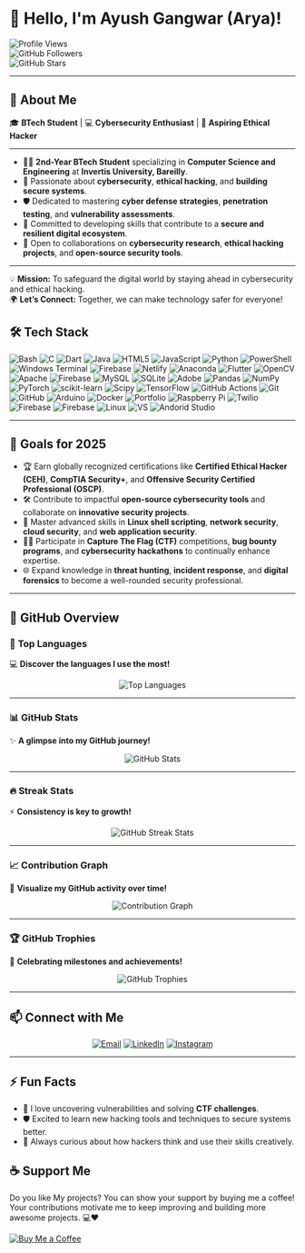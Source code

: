 # 👋 Hello, I'm **Ayush Gangwar (Arya)**!  

![Profile Views](https://komarev.com/ghpvc/?username=Arya182-ui&label=Profile%20views&color=blue&style=flat-square)  
![GitHub Followers](https://img.shields.io/github/followers/Arya182-ui?label=Followers&style=flat-square)  
![GitHub Stars](https://img.shields.io/github/stars/Arya182-ui?label=Stars&style=flat-square)  

---

## 🌟 **About Me**  

🎓 **BTech Student** | 💻 **Cybersecurity Enthusiast** | 🔐 **Aspiring Ethical Hacker**  

---  

- 👨‍🎓 **2nd-Year BTech Student** specializing in **Computer Science and Engineering** at **Invertis University, Bareilly**.  
- 🚀 Passionate about **cybersecurity**, **ethical hacking**, and **building secure systems**.  
- 🛡️ Dedicated to mastering **cyber defense strategies**, **penetration testing**, and **vulnerability assessments**.  
- 🌟 Committed to developing skills that contribute to a **secure and resilient digital ecosystem**.  
- 🤝 Open to collaborations on **cybersecurity research**, **ethical hacking projects**, and **open-source security tools**.  

---  

💡 **Mission:** To safeguard the digital world by staying ahead in cybersecurity and ethical hacking.  
🌍 **Let’s Connect:** Together, we can make technology safer for everyone!


## 🛠 **Tech Stack**

![Bash](https://img.shields.io/badge/Bash-4EAA25?style=plastic&logo=gnu-bash&logoColor=white) ![C](https://img.shields.io/badge/c-%2300599C.svg?style=plastic&logo=c&logoColor=white) ![Dart](https://img.shields.io/badge/dart-%230175C2.svg?style=plastic&logo=dart&logoColor=white) ![Java](https://img.shields.io/badge/java-%23ED8B00.svg?style=plastic&logo=openjdk&logoColor=white) ![HTML5](https://img.shields.io/badge/html5-%23E34F26.svg?style=plastic&logo=html5&logoColor=white) ![JavaScript](https://img.shields.io/badge/javascript-%23323330.svg?style=plastic&logo=javascript&logoColor=%23F7DF1E) ![Python](https://img.shields.io/badge/python-3670A0?style=plastic&logo=python&logoColor=ffdd54) ![PowerShell](https://img.shields.io/badge/PowerShell-%235391FE.svg?style=plastic&logo=powershell&logoColor=white) ![Windows Terminal](https://img.shields.io/badge/Windows%20Terminal-%234D4D4D.svg?style=plastic&logo=windows-terminal&logoColor=white) ![Firebase](https://img.shields.io/badge/firebase-%23039BE5.svg?style=plastic&logo=firebase) ![Netlify](https://img.shields.io/badge/netlify-%23000000.svg?style=plastic&logo=netlify&logoColor=#00C7B7) ![Anaconda](https://img.shields.io/badge/Anaconda-%2344A833.svg?style=plastic&logo=anaconda&logoColor=white) ![Flutter](https://img.shields.io/badge/Flutter-%2302569B.svg?style=plastic&logo=Flutter&logoColor=white) ![OpenCV](https://img.shields.io/badge/opencv-%23white.svg?style=plastic&logo=opencv&logoColor=white) ![Apache](https://img.shields.io/badge/apache-%23D42029.svg?style=plastic&logo=apache&logoColor=white) ![Firebase](https://img.shields.io/badge/firebase-a08021?style=plastic&logo=firebase&logoColor=ffcd34) ![MySQL](https://img.shields.io/badge/mysql-4479A1.svg?style=plastic&logo=mysql&logoColor=white) ![SQLite](https://img.shields.io/badge/sqlite-%2307405e.svg?style=plastic&logo=sqlite&logoColor=white) ![Adobe](https://img.shields.io/badge/adobe-%23FF0000.svg?style=plastic&logo=adobe&logoColor=white) ![Pandas](https://img.shields.io/badge/pandas-%23150458.svg?style=plastic&logo=pandas&logoColor=white) ![NumPy](https://img.shields.io/badge/numpy-%23013243.svg?style=plastic&logo=numpy&logoColor=white) ![PyTorch](https://img.shields.io/badge/PyTorch-%23EE4C2C.svg?style=plastic&logo=PyTorch&logoColor=white) ![scikit-learn](https://img.shields.io/badge/scikit--learn-%23F7931E.svg?style=plastic&logo=scikit-learn&logoColor=white) ![Scipy](https://img.shields.io/badge/SciPy-%230C55A5.svg?style=plastic&logo=scipy&logoColor=%white) ![TensorFlow](https://img.shields.io/badge/TensorFlow-%23FF6F00.svg?style=plastic&logo=TensorFlow&logoColor=white) ![GitHub Actions](https://img.shields.io/badge/github%20actions-%232671E5.svg?style=plastic&logo=githubactions&logoColor=white) ![Git](https://img.shields.io/badge/git-%23F05033.svg?style=plastic&logo=git&logoColor=white) ![GitHub](https://img.shields.io/badge/github-%23121011.svg?style=plastic&logo=github&logoColor=white) ![Arduino](https://img.shields.io/badge/-Arduino-00979D?style=plastic&logo=Arduino&logoColor=white) ![Docker](https://img.shields.io/badge/docker-%230db7ed.svg?style=plastic&logo=docker&logoColor=white) ![Portfolio](https://img.shields.io/badge/Portfolio-%23000000.svg?style=plastic&logo=firefox&logoColor=#FF7139) ![Raspberry Pi](https://img.shields.io/badge/-Raspberry_Pi-C51A4A?style=plastic&logo=Raspberry-Pi) ![Twilio](https://img.shields.io/badge/Twilio-F22F46?style=plastic&logo=Twilio&logoColor=white) ![Firebase](https://img.shields.io/badge/firebase-%23039BE5.svg?style=plastic&logo=firebase) ![Firebase](https://img.shields.io/badge/firebase-a08021?style=plastic&logo=firebase&logoColor=ffcd34) ![Linux](https://img.shields.io/badge/Linux-FCC624?style=plastic&logo=linux&logoColor=black) ![VS](https://img.shields.io/badge/Visual%20Studio%20Code-0078D4?style=plastic&logo=visual-studio-code&logoColor=white)
![Andorid Studio](https://img.shields.io/badge/Android%20Studio-3DDC84?style=plastic&logo=android-studio&logoColor=white)

---

## 🎯 **Goals for 2025**  

- 🏆 Earn globally recognized certifications like **Certified Ethical Hacker (CEH)**, **CompTIA Security+**, and **Offensive Security Certified Professional (OSCP)**.  
- 🛠️ Contribute to impactful **open-source cybersecurity tools** and collaborate on **innovative security projects**.  
- 📖 Master advanced skills in **Linux shell scripting**, **network security**, **cloud security**, and **web application security**.  
- 🕵️‍♂️ Participate in **Capture The Flag (CTF)** competitions, **bug bounty programs**, and **cybersecurity hackathons** to continually enhance expertise.  
- 🌐 Expand knowledge in **threat hunting**, **incident response**, and **digital forensics** to become a well-rounded security professional.  

---

## 🚀 **GitHub Overview**

### 🌟 **Top Languages**  
💻 **Discover the languages I use the most!**  
<p align="center">
  <img src="https://github-readme-stats.vercel.app/api/top-langs?username=Arya182-ui&show_icons=true&locale=en&layout=compact&theme=radical" alt="Top Languages" />
</p>

---

### 📊 **GitHub Stats**  
✨ **A glimpse into my GitHub journey!**  
<p align="center">
  <img src="https://github-readme-stats.vercel.app/api?username=Arya182-ui&show_icons=true&locale=en&theme=radical" alt="GitHub Stats" />
</p>

---

### 🔥 **Streak Stats**  
⚡ **Consistency is key to growth!**  
<p align="center">
  <img src="https://github-readme-streak-stats.herokuapp.com/?user=Arya182-ui&theme=radical&cachebuster=1" alt="GitHub Streak Stats" />
</p>

---

### 📈 **Contribution Graph**  
📌 **Visualize my GitHub activity over time!**  
<p align="center">
  <img src="https://github-readme-activity-graph.vercel.app/graph?username=Arya182-ui&theme=radical" alt="Contribution Graph" />
</p>

---

### 🏆 **GitHub Trophies**  
🏅 **Celebrating milestones and achievements!**  
<p align="center">
  <img src="https://github-profile-trophy.vercel.app/?username=Arya182-ui&theme=radical&margin-w=15&margin-h=15" alt="GitHub Trophies" />
</p>

---

## 📫 **Connect with Me**  
<p align="center">
  <a href="mailto:arya119000@gmail.com"><img src="https://img.shields.io/badge/Email-D14836?style=for-the-badge&logo=gmail&logoColor=white" alt="Email" /></a>
  <a href="https://www.linkedin.com/in/ayush-gangwar-3b3526237/"><img src="https://img.shields.io/badge/LinkedIn-0077B5?style=for-the-badge&logo=linkedin&logoColor=white" alt="LinkedIn" /></a>
  <a href="https://www.instagram.com/i_am_arya119/profilecard/?igsh=cTN5YWxhdjMyaG52"><img src="https://img.shields.io/badge/Instagram-E4405F?style=for-the-badge&logo=instagram&logoColor=white" alt="Instagram" /></a>
</p>

---

## ⚡ **Fun Facts**  
- 🔎 I love uncovering vulnerabilities and solving **CTF challenges**.  
- 🛡️ Excited to learn new hacking tools and techniques to secure systems better.  
- 🤔 Always curious about how hackers think and use their skills creatively.

## ☕ Support Me

Do you like My projects? You can show your support by buying me a coffee! Your contributions motivate me to keep improving and building more awesome projects. 💻❤  

[![Buy Me a Coffee](https://www.buymeacoffee.com/assets/img/custom_images/orange_img.png)](https://arya182-ui.github.io/buy-a-coffee-for-me/)

